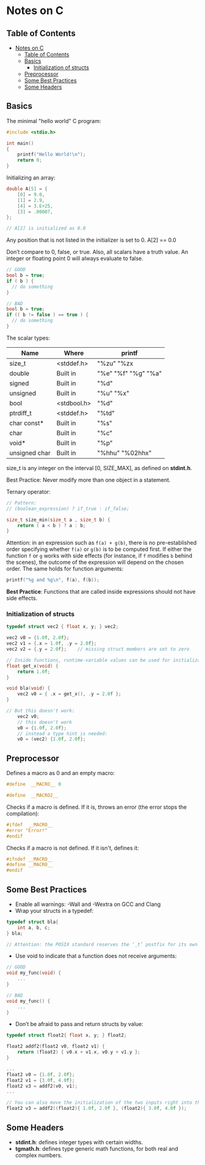 # Notes on C

## Table of Contents

- [Notes on C](#notes-on-c)
  - [Table of Contents](#table-of-contents)
  - [Basics](#basics)
    - [Initialization of structs](#initialization-of-structs)
  - [Preprocessor](#preprocessor)
  - [Some Best Practices](#some-best-practices)
  - [Some Headers](#some-headers)

## Basics

The minimal "hello world" C program:

```c
#include <stdio.h>

int main()
{
    printf("Hello World!\n");
    return 0;
}
```

Initializing an array:

```c
double A[5] = {
    [0] = 9.0,
    [1] = 2.9,
    [4] = 3.E+25,
    [3] = .00007,
};

// A[2] is initialized as 0.0 
```

Any position that is not listed in the initializer is set to 0. A[2] == 0.0  

Don’t compare to 0, false, or true. Also, all scalars have a truth value. An integer or floating point 0 will always evaluate to false.  

```c
// GOOD
bool b = true;
if ( b ) {
  // do something
}

// BAD
bool b = true;
if (( b != false ) == true ) {
  // do something
}
```

The scalar types:  

| Name          | Where       | printf              |
| ------------- | ----------- | ------------------- |
| size_t        | <stddef.h>  | "%zu" "%zx          |
| double        | Built in    | "%e" "%f" "%g" "%a" |
| signed        | Built in    | "%d"                |
| unsigned      | Built in    | "%u" "%x"           |
| bool          | <stdbool.h> | "%d"                |
| ptrdiff_t     | <stddef.h>  | "%td"               |
| char const*   | Built in    | "%s"                |
| char          | Built in    | "%c"                |
| void*         | Built in    | "%p"                |
| unsigned char | Built in    | "%hhu" "%02hhx"     |

size_t is any integer on the interval [0, SIZE_MAX], as defined on **stdint.h**.  

Best Practice: Never modify more than one object in a statement.  

Ternary operator:  

```c
// Pattern:
// (boolean_expression) ? if_true : if_false;

size_t size_min(size_t a , size_t b) {
    return ( a < b ) ? a : b;
}
```

Attention: in an expression such as `f(a) + g(b)`, there is no pre-established order specifying
whether `f(a)` or `g(b)` is to be computed first. If either the function `f` or `g` works with side effects
(for instance, if `f` modifies `b` behind the scenes), the outcome of the expression will depend on the
chosen order. The same holds for function arguments:  

```c
printf("%g and %g\n", f(a), f(b));
```

**Best Practice**: Functions that are called inside expressions should not have side effects.  

### Initialization of structs

```c
typedef struct vec2 { float x, y; } vec2;

vec2 v0 = {1.0f, 2.0f};
vec2 v1 = {.x = 1.0f, .y = 2.0f};
vec2 v2 = {.y = 2.0f};    // missing struct members are set to zero

// Inside functions, runtime-variable values can be used for initialization:
float get_x(void) {
    return 1.0f;
}

void bla(void) {
    vec2 v0 = { .x = get_x(), .y = 2.0f };
}

// But this doesn't work:
    vec2 v0;
    // this doesn't work
    v0 = {1.0f, 2.0f};
    // instead a type hint is needed:
    v0 = (vec2) {1.0f, 2.0f};

```

## Preprocessor

Defines a macro as 0 and an empty macro:

```c
#define  __MACRO__ 0

#define  __MACRO2__
```

Checks if a macro is defined. If it is, throws an error (the error stops the compilation):

```c
#ifdef  __MACRO__
#error "Error!"
#endif
```

Checks if a macro is not defined. If it isn't, defines it:

```c
#ifndef __MACRO__
#define __MACRO__
#endif
```

## Some Best Practices

- Enable all warnings: -Wall and -Wextra on GCC and Clang
- Wrap your structs in a typedef:

```c
typedef struct bla{
    int a, b, c;
} bla;

// Attention: the POSIX standard reserves the ‘_t’ postfix for its own type names to prevent collisions with user types.
```

- Use void to indicate that a function does not receive arguments:

```c
// GOOD
void my_func(void) {
    ...
}

// BAD
void my_func() {
    ...
}
```

- Don’t be afraid to pass and return structs by value:

```c
typedef struct float2{ float x, y; } float2;

float2 addf2(float2 v0, float2 v1) {
    return (float2) { v0.x + v1.x, v0.y + v1.y };
}

...
float2 v0 = {1.0f, 2.0f};
float2 v1 = {3.0f, 4.0f};
float2 v3 = addf2(v0, v1);
...

// You can also move the initialization of the two inputs right into the function call:
float2 v3 = addf2((float2){ 1.0f, 2.0f }, (float2){ 3.0f, 4.0f });
```

## Some Headers

- **stdint.h**: defines integer types with certain widths.
- **tgmath.h**: defines type generic math functions, for both real and complex numbers.

